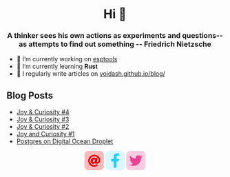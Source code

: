 <h1 align="center">Hi 👋</h1>
<h3 align="center">A thinker sees his own actions as experiments and questions--as attempts to find out something -- Friedrich Nietzsche</h3>

- 🔭 I’m currently working on [esptools](https://twitter.com/esp_tools)
- 🌱 I’m currently learning **Rust**
- 📝 I regularly write articles on [voidash.github.io/blog/](https://voidash.github.io/blog/)


<h2 align="left"> Blog Posts</h2>
 
<!-- BLOG-POST-LIST:START -->
- [Joy &amp; Curiosity #4](https://thapa-ashish.com.np/blog/joy-and-curiosity/2025/4/)
- [Joy &amp; Curiosity #3](https://thapa-ashish.com.np/blog/joy-and-curiosity/2025/3/)
- [Joy &amp; Curiosity #2](https://thapa-ashish.com.np/blog/joy-and-curiosity/2025/2/)
- [Joy and Curiosity #1](https://thapa-ashish.com.np/blog/joy-and-curiosity/2025/1/)
- [Postgres on Digital Ocean Droplet](https://thapa-ashish.com.np/blog/posts/2023/postgres-on-digital-ocean-droplet/)
<!-- BLOG-POST-LIST:END -->



<p align="center">
  <a target= "_blank" href="mailto:ashish.thapa477@gmail.com" alt="Mail"><img height='45' src="./icons/email.png"></a>
  <a target= "_blank" href="https://www.facebook.com/voidash" alt="Facebook"><img height='45' src="./icons/facebook.png"></a>
  <a target= "_blank" href="https://twitter.com/rifeash" alt="Twitter"><img height='45' src="./icons/twitter.png"></a>
</p>



